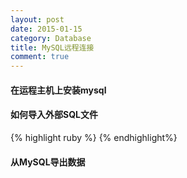 ```yaml
---
layout: post
date: 2015-01-15
category: Database
title: MySQL远程连接
comment: true
---
```

#### 在运程主机上安装mysql    

#### 如何导入外部SQL文件
{% highlight ruby %}
{% endhighlight%}

#### 从MySQL导出数据   



